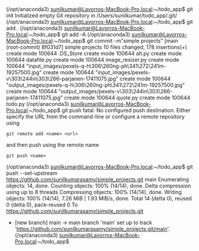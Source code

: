 (/opt/anaconda3) sunilkumar@Lavorros-MacBook-Pro.local:~/todo_app$ git init
Initialized empty Git repository in /Users/sunilkumar/todo_app/.git/
(/opt/anaconda3) sunilkumar@Lavorros-MacBook-Pro.local:~/todo_app$ git add .
(/opt/anaconda3) sunilkumar@Lavorros-MacBook-Pro.local:~/todo_app$ git add -A
(/opt/anaconda3) sunilkumar@Lavorros-MacBook-Pro.local:~/todo_app$ git commit -m"simple projects"
[main (root-commit) 8f031d7] simple projects
 10 files changed, 178 insertions(+)
 create mode 100644 .DS_Store
 create mode 100644 alt.py
 create mode 100644 datafile.py
 create mode 100644 image_resizer.py
 create mode 100644 "input_images/pexels-q-h\306\260ng-ph\341\272\241m-19257500.jpg"
 create mode 100644 "input_images/pexels-v\303\244in\303\266-parjanen-17411075.jpg"
 create mode 100644 "output_images/pexels-q-h\306\260ng-ph\341\272\241m-19257500.jpg"
 create mode 100644 "output_images/pexels-v\303\244in\303\266-parjanen-17411075.jpg"
 create mode 100644 quote.py
 create mode 100644 todo.py
(/opt/anaconda3) sunilkumar@Lavorros-MacBook-Pro.local:~/todo_app$ git push
fatal: No configured push destination.
Either specify the URL from the command-line or configure a remote repository using

    git remote add <name> <url>

and then push using the remote name

    git push <name>


(/opt/anaconda3) sunilkumar@Lavorros-MacBook-Pro.local:~/todo_app$ git push --set-upstream https://github.com/sunilkumarasamy/simple_projects.git main
Enumerating objects: 14, done.
Counting objects: 100% (14/14), done.
Delta compression using up to 8 threads
Compressing objects: 100% (14/14), done.
Writing objects: 100% (14/14), 7.26 MiB | 1.93 MiB/s, done.
Total 14 (delta 0), reused 0 (delta 0), pack-reused 0
To https://github.com/sunilkumarasamy/simple_projects.git
 * [new branch]      main -> main
branch 'main' set up to track 'https://github.com/sunilkumarasamy/simple_projects.git/main'.
(/opt/anaconda3) sunilkumar@Lavorros-MacBook-Pro.local:~/todo_app$ 


    
